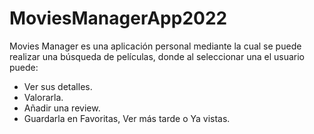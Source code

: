 # MoviesManagerApp2022
Movies Manager es una aplicación personal mediante la cual se puede realizar una búsqueda de películas, donde al seleccionar una el usuario puede:
* Ver sus detalles.
* Valorarla.
* Añadir una review.
* Guardarla en Favoritas, Ver más tarde o Ya vistas.
